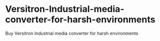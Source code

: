# Versitron-Industrial-media-converter-for-harsh-environments
Buy Versitron Industrial media converter for harsh environments
